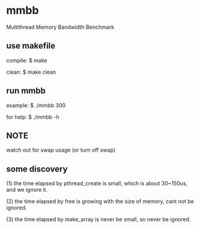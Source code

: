# mmbb
Multithread Memory Bandwidth Benchmark

## use makefile
compile:
 $ make 

clean:
 $ make clean

## run mmbb
example:
 $ ./mmbb 300

for help:
 $ ./mmbb -h

## NOTE
watch out for swap usage (or turn off swap)

## some discovery 
(1) the time elapsed by pthread_create is small, which is about 30~150us, and we ignore it.

(2) the time elapsed by free is growing with the size of memory, cant not be ignored.

(3) the time elapsed by make_array is never be small, so never be ignored.
